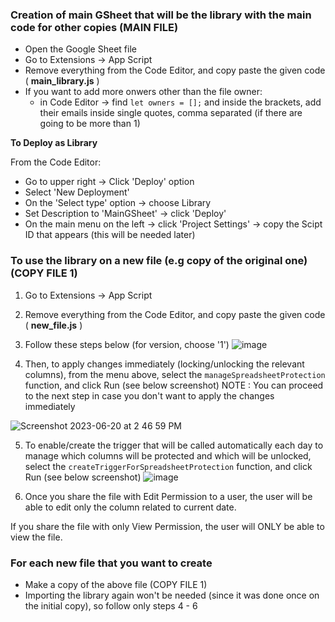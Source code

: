 ### Creation of main GSheet that will be the library with the main code for other copies (MAIN FILE)

- Open the Google Sheet file
- Go to Extensions -> App Script
- Remove everything from the Code Editor, and copy paste the given code ( **main_library.js** )
- If you want to add more onwers other than the file owner:
    - in Code Editor -> find `let owners = [];` and inside the brackets, add their emails inside single quotes, comma separated (if there are going to be more than 1)

**To Deploy as Library**

From the Code Editor:
- Go to upper right -> Click 'Deploy' option
- Select 'New Deployment'
- On the 'Select type' option -> choose Library
- Set Description to 'MainGSheet' -> click 'Deploy'
- On the main menu on the left -> click 'Project Settings' -> copy the Scipt ID that appears (this will be needed later)

### To use the library on a new file (e.g copy of the original one) (COPY FILE 1)

1. Go to Extensions -> App Script
2. Remove everything from the Code Editor, and copy paste the given code ( **new_file.js** )
3. Follow these steps below (for version, choose '1')
![image](https://github.com/Suite5/Gsheet---Timesheets/assets/59557373/f3d621db-3794-4a3d-a818-45c00483a104)

4. Then, to apply changes immediately (locking/unlocking the relevant columns), from the menu above, select the `manageSpreadsheetProtection` function, and click Run (see below screenshot)
NOTE : You can proceed to the next step in case you don't want to apply the changes immediately

![Screenshot 2023-06-20 at 2 46 59 PM](https://github.com/Suite5/Gsheet---Timesheets/assets/59557373/df82832c-4cae-43df-857d-d714abcefe86)

5. To enable/create the trigger that will be called automatically each day to manage which columns will be protected and which will be unlocked, select the `createTriggerForSpreadsheetProtection` function, and click Run (see below screenshot)
![image](https://github.com/Suite5/Gsheet---Timesheets/assets/59557373/9993a46c-fae9-4cf5-aab8-9044cc372706)

6. Once you share the file with Edit Permission to a user, the user will be able to edit only the column related to current date.

If you share the file with only View Permission, the user will ONLY be able to view the file.

### For each new file that you want to create

- Make a copy of the above file (COPY FILE 1)
- Importing the library again won't be needed (since it was done once on the initial copy), so follow only steps 4 - 6
